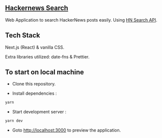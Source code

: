 ## [Hackernews Search](http://hackernews-search.vercel.app)
Web Application to search HackerNews posts easily.
Using [HN Search API](https://hn.algolia.com/api).

## Tech Stack
Next.js (React) & vanilla CSS.

Extra libraries utilized: date-fns & Prettier.
## To start on local machine

- Clone this repository.

- Install dependencies :
```bash
yarn
```

- Start development server :
```bash
yarn dev
```

- Goto [http://localhost:3000](http://localhost:3000) to preview the application.
